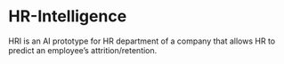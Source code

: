 # HR-Intelligence
HRI is an AI prototype for HR department of a company that allows HR to predict an employee’s attrition/retention.
